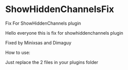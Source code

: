 # ShowHiddenChannelsFix
Fix For ShowHiddenChannels plugin

Hello everyone this is fix for showhiddenchannels plugin

Fixed by Minixsas and Dimaguy

How to use:

Just replace the 2 files in your plugins folder
